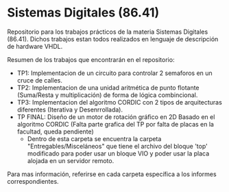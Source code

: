 # Sistemas Digitales (86.41)

Repositorio para los trabajos prácticos de la materia Sistemas Digitales (86.41). Dichos trabajos estan todos realizados en lenguaje de descripción de hardware VHDL.

Resumen de los trabajos que encontrarán en el repositorio:

- TP1: Implementacion de un circuito para controlar 2 semaforos en un cruce de calles.
- TP2: Implementacion de una unidad aritmética de punto flotante (Suma/Resta y multiplicación) de forma de lógica combincional.
- TP3: Implementacion del algoritmo CORDIC con 2 tipos de arquitecturas diferentes (Iterativa y Desenrrollada).
- TP FINAL: Diseño de un motor de rotación gráfico en 2D Basado en el algoritmo CORDIC (Falta parte grafica del TP por falta de placas en la facultad, queda pendiente)
    - Dentro de esta carpeta se encuentra la carpeta  "Entregables/Misceláneos" que tiene el archivo del bloque 'top' modificado para poder usar un bloque VIO y poder usar la placa alojada en un servidor remoto.

Para mas información, referirse en cada carpeta específica a los informes correspondientes.
